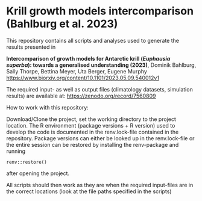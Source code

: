 # Krill growth models intercomparison (Bahlburg et al. 2023)
This repository contains all scripts and analyses used to generate the results presented in

**Intercomparison of growth models for Antarctic krill (*Euphausia superba*): towards a generalised understanding (2023)**,
Dominik Bahlburg, Sally Thorpe, Bettina Meyer, Uta Berger, Eugene Murphy
https://www.biorxiv.org/content/10.1101/2023.05.09.540012v1

The required input- as well as output files (climatology datasets, simulation results) are available at:
https://zenodo.org/record/7560809

How to work with this repository:

Download/Clone the project, set the working directory to the project location.
The R environment (package versions + R version) used to develop the code is documented in the renv.lock-file contained in the repository.
Package versions can either be looked up in the renv.lock-file or the entire session can be restored by installing the renv-package and running
```
renv::restore()
```
after opening the project.

All scripts should then work as they are when the required input-files are in the correct locations (look at the file paths specified in the scripts)
